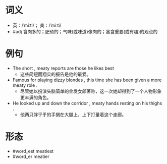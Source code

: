 # 词义
- 英：/ˈmiːti/； 美：/ˈmiːti/
- #adj 含肉多的；肥硕的；气味(或味道)像肉的；富含重要(或有趣)的观点的
# 例句
- The short , meaty reports are those he likes best
	- 这些简短而翔实的报告是他的最爱。
- Famous for playing dizzy blondes , this time she has been given a more meaty role .
	- 尽管她以扮演头脑简单的金发女郎著称，这一次她却得到了一个人物形象更丰满的角色。
- He looked up and down the corridor , meaty hands resting on his thighs .
	- 他两只胖乎乎的手搁在大腿上，上下打量着这个走廊。
# 形态
- #word_est meatiest
- #word_er meatier
